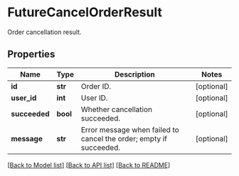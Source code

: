 # FutureCancelOrderResult

Order cancellation result.
## Properties
Name | Type | Description | Notes
------------ | ------------- | ------------- | -------------
**id** | **str** | Order ID. | [optional] 
**user_id** | **int** | User ID. | [optional] 
**succeeded** | **bool** | Whether cancellation succeeded. | [optional] 
**message** | **str** | Error message when failed to cancel the order; empty if succeeded. | [optional] 

[[Back to Model list]](../README.md#documentation-for-models) [[Back to API list]](../README.md#documentation-for-api-endpoints) [[Back to README]](../README.md)


